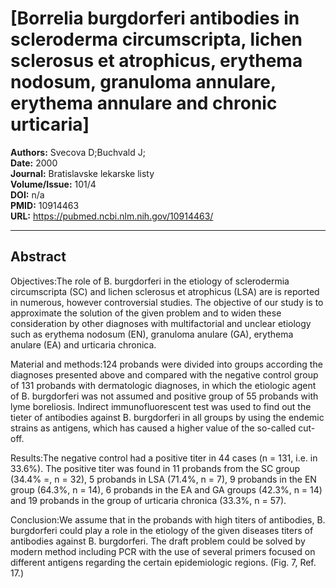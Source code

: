 # [Borrelia burgdorferi antibodies in scleroderma circumscripta, lichen sclerosus et atrophicus, erythema nodosum, granuloma annulare, erythema annulare and chronic urticaria]

**Authors:** Svecova D;Buchvald J;  
**Date:** 2000  
**Journal:** Bratislavske lekarske listy  
**Volume/Issue:** 101/4  
**DOI:** n/a  
**PMID:** 10914463  
**URL:** https://pubmed.ncbi.nlm.nih.gov/10914463/

---

## Abstract

Objectives:The role of B. burgdorferi in the etiology of sclerodermia circumscripta (SC) and lichen sclerosus et atrophicus (LSA) are is reported in numerous, however controversial studies. The objective of our study is to approximate the solution of the given problem and to widen these consideration by other diagnoses with multifactorial and unclear etiology such as erythema nodosum (EN), granuloma anulare (GA), erythema anulare (EA) and urticaria chronica.

Material and methods:124 probands were divided into groups according the diagnoses presented above and compared with the negative control group of 131 probands with dermatologic diagnoses, in which the etiologic agent of B. burgdorferi was not assumed and positive group of 55 probands with lyme boreliosis. Indirect immunofluorescent test was used to find out the tieter of antibodies against B. burgdorferi in all groups by using the endemic strains as antigens, which has caused a higher value of the so-called cut-off.

Results:The negative control had a positive titer in 44 cases (n = 131, i.e. in 33.6%). The positive titer was found in 11 probands from the SC group (34.4% =, n = 32), 5 probands in LSA (71.4%, n = 7), 9 probands in the EN group (64.3%, n = 14), 6 probands in the EA and GA groups (42.3%, n = 14) and 19 probands in the group of urticaria chronica (33.3%, n = 57).

Conclusion:We assume that in the probands with high titers of antibodies, B. burgdorferi could play a role in the etiology of the given diseases titers of antibodies against B. burgdorferi. The draft problem could be solved by modern method including PCR with the use of several primers focused on different antigens regarding the certain epidemiologic regions. (Fig. 7, Ref. 17.)
